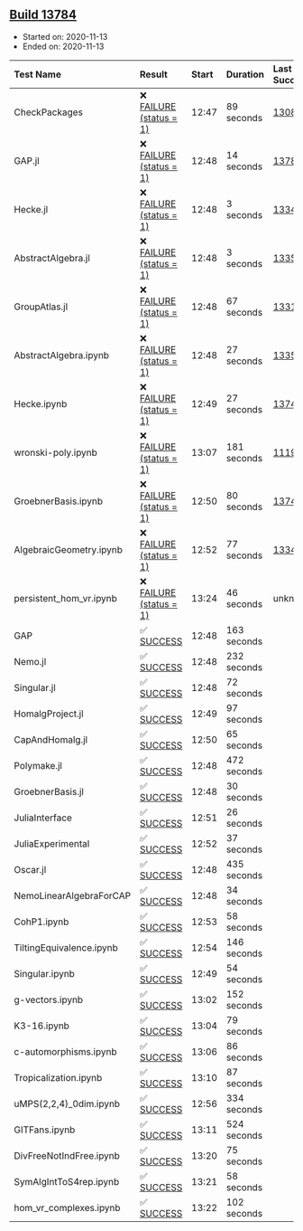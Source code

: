 ## [Build 13784](https://oscarci.mathematik.uni-kl.de/job/oscar/13784/)

* Started on: 2020-11-13
* Ended on: 2020-11-13

| Test Name    | Result | Start | Duration | Last Success | First Failure |
|:-------------|:-------|:------|:---------|:-------------|:--------------|
| CheckPackages | ❌ [FAILURE (status = 1)](https://oscarci.mathematik.uni-kl.de/job/oscar/13784/artifact/logs/build-13784/CheckPackages.log) | 12:47 | 89 seconds | [13085](https://oscarci.mathematik.uni-kl.de/job/oscar/13085/) | [13086](https://oscarci.mathematik.uni-kl.de/job/oscar/13086/) |
| GAP.jl | ❌ [FAILURE (status = 1)](https://oscarci.mathematik.uni-kl.de/job/oscar/13784/artifact/logs/build-13784/GAP.jl.log) | 12:48 | 14 seconds | [13783](https://oscarci.mathematik.uni-kl.de/job/oscar/13783/) | [13784](https://oscarci.mathematik.uni-kl.de/job/oscar/13784/) |
| Hecke.jl | ❌ [FAILURE (status = 1)](https://oscarci.mathematik.uni-kl.de/job/oscar/13784/artifact/logs/build-13784/Hecke.jl.log) | 12:48 | 3 seconds | [13341](https://oscarci.mathematik.uni-kl.de/job/oscar/13341/) | [13342](https://oscarci.mathematik.uni-kl.de/job/oscar/13342/) |
| AbstractAlgebra.jl | ❌ [FAILURE (status = 1)](https://oscarci.mathematik.uni-kl.de/job/oscar/13784/artifact/logs/build-13784/AbstractAlgebra.jl.log) | 12:48 | 3 seconds | [13355](https://oscarci.mathematik.uni-kl.de/job/oscar/13355/) | [13356](https://oscarci.mathematik.uni-kl.de/job/oscar/13356/) |
| GroupAtlas.jl | ❌ [FAILURE (status = 1)](https://oscarci.mathematik.uni-kl.de/job/oscar/13784/artifact/logs/build-13784/GroupAtlas.jl.log) | 12:48 | 67 seconds | [13311](https://oscarci.mathematik.uni-kl.de/job/oscar/13311/) | [13312](https://oscarci.mathematik.uni-kl.de/job/oscar/13312/) |
| AbstractAlgebra.ipynb | ❌ [FAILURE (status = 1)](https://oscarci.mathematik.uni-kl.de/job/oscar/13784/artifact/logs/build-13784/AbstractAlgebra.ipynb.log) | 12:48 | 27 seconds | [13355](https://oscarci.mathematik.uni-kl.de/job/oscar/13355/) | [13356](https://oscarci.mathematik.uni-kl.de/job/oscar/13356/) |
| Hecke.ipynb | ❌ [FAILURE (status = 1)](https://oscarci.mathematik.uni-kl.de/job/oscar/13784/artifact/logs/build-13784/Hecke.ipynb.log) | 12:49 | 27 seconds | [13749](https://oscarci.mathematik.uni-kl.de/job/oscar/13749/) | [13750](https://oscarci.mathematik.uni-kl.de/job/oscar/13750/) |
| wronski-poly.ipynb | ❌ [FAILURE (status = 1)](https://oscarci.mathematik.uni-kl.de/job/oscar/13784/artifact/logs/build-13784/wronski-poly.ipynb.log) | 13:07 | 181 seconds | [11192](https://oscarci.mathematik.uni-kl.de/job/oscar/11192/) | [11193](https://oscarci.mathematik.uni-kl.de/job/oscar/11193/) |
| GroebnerBasis.ipynb | ❌ [FAILURE (status = 1)](https://oscarci.mathematik.uni-kl.de/job/oscar/13784/artifact/logs/build-13784/GroebnerBasis.ipynb.log) | 12:50 | 80 seconds | [13748](https://oscarci.mathematik.uni-kl.de/job/oscar/13748/) | [13749](https://oscarci.mathematik.uni-kl.de/job/oscar/13749/) |
| AlgebraicGeometry.ipynb | ❌ [FAILURE (status = 1)](https://oscarci.mathematik.uni-kl.de/job/oscar/13784/artifact/logs/build-13784/AlgebraicGeometry.ipynb.log) | 12:52 | 77 seconds | [13341](https://oscarci.mathematik.uni-kl.de/job/oscar/13341/) | [13342](https://oscarci.mathematik.uni-kl.de/job/oscar/13342/) |
| persistent_hom_vr.ipynb | ❌ [FAILURE (status = 1)](https://oscarci.mathematik.uni-kl.de/job/oscar/13784/artifact/logs/build-13784/persistent_hom_vr.ipynb.log) | 13:24 | 46 seconds | unknown | unknown |
| GAP | ✅ [SUCCESS](https://oscarci.mathematik.uni-kl.de/job/oscar/13784/artifact/logs/build-13784/GAP.log) | 12:48 | 163 seconds |  |  |
| Nemo.jl | ✅ [SUCCESS](https://oscarci.mathematik.uni-kl.de/job/oscar/13784/artifact/logs/build-13784/Nemo.jl.log) | 12:48 | 232 seconds |  |  |
| Singular.jl | ✅ [SUCCESS](https://oscarci.mathematik.uni-kl.de/job/oscar/13784/artifact/logs/build-13784/Singular.jl.log) | 12:48 | 72 seconds |  |  |
| HomalgProject.jl | ✅ [SUCCESS](https://oscarci.mathematik.uni-kl.de/job/oscar/13784/artifact/logs/build-13784/HomalgProject.jl.log) | 12:49 | 97 seconds |  |  |
| CapAndHomalg.jl | ✅ [SUCCESS](https://oscarci.mathematik.uni-kl.de/job/oscar/13784/artifact/logs/build-13784/CapAndHomalg.jl.log) | 12:50 | 65 seconds |  |  |
| Polymake.jl | ✅ [SUCCESS](https://oscarci.mathematik.uni-kl.de/job/oscar/13784/artifact/logs/build-13784/Polymake.jl.log) | 12:48 | 472 seconds |  |  |
| GroebnerBasis.jl | ✅ [SUCCESS](https://oscarci.mathematik.uni-kl.de/job/oscar/13784/artifact/logs/build-13784/GroebnerBasis.jl.log) | 12:48 | 30 seconds |  |  |
| JuliaInterface | ✅ [SUCCESS](https://oscarci.mathematik.uni-kl.de/job/oscar/13784/artifact/logs/build-13784/JuliaInterface.log) | 12:51 | 26 seconds |  |  |
| JuliaExperimental | ✅ [SUCCESS](https://oscarci.mathematik.uni-kl.de/job/oscar/13784/artifact/logs/build-13784/JuliaExperimental.log) | 12:52 | 37 seconds |  |  |
| Oscar.jl | ✅ [SUCCESS](https://oscarci.mathematik.uni-kl.de/job/oscar/13784/artifact/logs/build-13784/Oscar.jl.log) | 12:48 | 435 seconds |  |  |
| NemoLinearAlgebraForCAP | ✅ [SUCCESS](https://oscarci.mathematik.uni-kl.de/job/oscar/13784/artifact/logs/build-13784/NemoLinearAlgebraForCAP.log) | 12:48 | 34 seconds |  |  |
| CohP1.ipynb | ✅ [SUCCESS](https://oscarci.mathematik.uni-kl.de/job/oscar/13784/artifact/logs/build-13784/CohP1.ipynb.log) | 12:53 | 58 seconds |  |  |
| TiltingEquivalence.ipynb | ✅ [SUCCESS](https://oscarci.mathematik.uni-kl.de/job/oscar/13784/artifact/logs/build-13784/TiltingEquivalence.ipynb.log) | 12:54 | 146 seconds |  |  |
| Singular.ipynb | ✅ [SUCCESS](https://oscarci.mathematik.uni-kl.de/job/oscar/13784/artifact/logs/build-13784/Singular.ipynb.log) | 12:49 | 54 seconds |  |  |
| g-vectors.ipynb | ✅ [SUCCESS](https://oscarci.mathematik.uni-kl.de/job/oscar/13784/artifact/logs/build-13784/g-vectors.ipynb.log) | 13:02 | 152 seconds |  |  |
| K3-16.ipynb | ✅ [SUCCESS](https://oscarci.mathematik.uni-kl.de/job/oscar/13784/artifact/logs/build-13784/K3-16.ipynb.log) | 13:04 | 79 seconds |  |  |
| c-automorphisms.ipynb | ✅ [SUCCESS](https://oscarci.mathematik.uni-kl.de/job/oscar/13784/artifact/logs/build-13784/c-automorphisms.ipynb.log) | 13:06 | 86 seconds |  |  |
| Tropicalization.ipynb | ✅ [SUCCESS](https://oscarci.mathematik.uni-kl.de/job/oscar/13784/artifact/logs/build-13784/Tropicalization.ipynb.log) | 13:10 | 87 seconds |  |  |
| uMPS(2,2,4)_0dim.ipynb | ✅ [SUCCESS](https://oscarci.mathematik.uni-kl.de/job/oscar/13784/artifact/logs/build-13784/uMPS-2-2-4-_0dim.ipynb.log) | 12:56 | 334 seconds |  |  |
| GITFans.ipynb | ✅ [SUCCESS](https://oscarci.mathematik.uni-kl.de/job/oscar/13784/artifact/logs/build-13784/GITFans.ipynb.log) | 13:11 | 524 seconds |  |  |
| DivFreeNotIndFree.ipynb | ✅ [SUCCESS](https://oscarci.mathematik.uni-kl.de/job/oscar/13784/artifact/logs/build-13784/DivFreeNotIndFree.ipynb.log) | 13:20 | 75 seconds |  |  |
| SymAlgIntToS4rep.ipynb | ✅ [SUCCESS](https://oscarci.mathematik.uni-kl.de/job/oscar/13784/artifact/logs/build-13784/SymAlgIntToS4rep.ipynb.log) | 13:21 | 58 seconds |  |  |
| hom_vr_complexes.ipynb | ✅ [SUCCESS](https://oscarci.mathematik.uni-kl.de/job/oscar/13784/artifact/logs/build-13784/hom_vr_complexes.ipynb.log) | 13:22 | 102 seconds |  |  |
